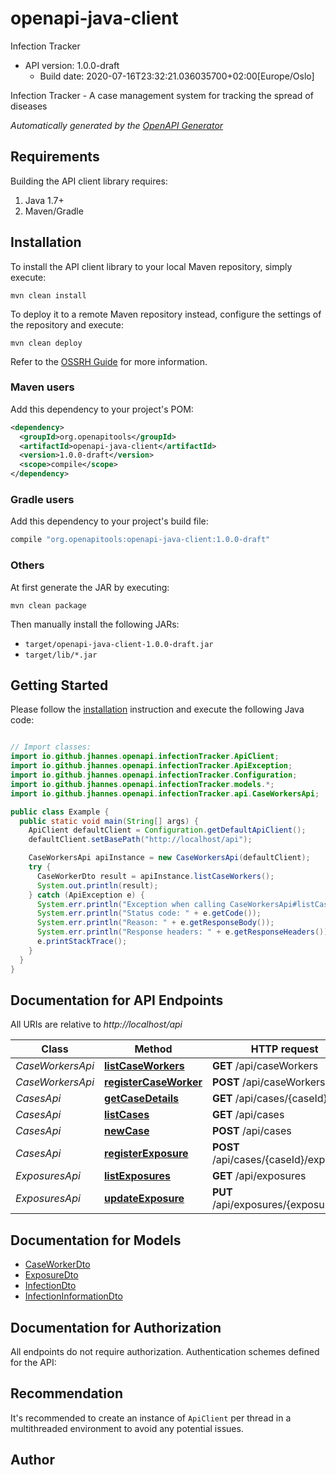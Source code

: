 # openapi-java-client

Infection Tracker
- API version: 1.0.0-draft
  - Build date: 2020-07-16T23:32:21.036035700+02:00[Europe/Oslo]

Infection Tracker - A case management system for tracking the spread of diseases


*Automatically generated by the [OpenAPI Generator](https://openapi-generator.tech)*


## Requirements

Building the API client library requires:
1. Java 1.7+
2. Maven/Gradle

## Installation

To install the API client library to your local Maven repository, simply execute:

```shell
mvn clean install
```

To deploy it to a remote Maven repository instead, configure the settings of the repository and execute:

```shell
mvn clean deploy
```

Refer to the [OSSRH Guide](http://central.sonatype.org/pages/ossrh-guide.html) for more information.

### Maven users

Add this dependency to your project's POM:

```xml
<dependency>
  <groupId>org.openapitools</groupId>
  <artifactId>openapi-java-client</artifactId>
  <version>1.0.0-draft</version>
  <scope>compile</scope>
</dependency>
```

### Gradle users

Add this dependency to your project's build file:

```groovy
compile "org.openapitools:openapi-java-client:1.0.0-draft"
```

### Others

At first generate the JAR by executing:

```shell
mvn clean package
```

Then manually install the following JARs:

* `target/openapi-java-client-1.0.0-draft.jar`
* `target/lib/*.jar`

## Getting Started

Please follow the [installation](#installation) instruction and execute the following Java code:

```java

// Import classes:
import io.github.jhannes.openapi.infectionTracker.ApiClient;
import io.github.jhannes.openapi.infectionTracker.ApiException;
import io.github.jhannes.openapi.infectionTracker.Configuration;
import io.github.jhannes.openapi.infectionTracker.models.*;
import io.github.jhannes.openapi.infectionTracker.api.CaseWorkersApi;

public class Example {
  public static void main(String[] args) {
    ApiClient defaultClient = Configuration.getDefaultApiClient();
    defaultClient.setBasePath("http://localhost/api");

    CaseWorkersApi apiInstance = new CaseWorkersApi(defaultClient);
    try {
      CaseWorkerDto result = apiInstance.listCaseWorkers();
      System.out.println(result);
    } catch (ApiException e) {
      System.err.println("Exception when calling CaseWorkersApi#listCaseWorkers");
      System.err.println("Status code: " + e.getCode());
      System.err.println("Reason: " + e.getResponseBody());
      System.err.println("Response headers: " + e.getResponseHeaders());
      e.printStackTrace();
    }
  }
}

```

## Documentation for API Endpoints

All URIs are relative to *http://localhost/api*

Class | Method | HTTP request | Description
------------ | ------------- | ------------- | -------------
*CaseWorkersApi* | [**listCaseWorkers**](docs/CaseWorkersApi.md#listCaseWorkers) | **GET** /api/caseWorkers | 
*CaseWorkersApi* | [**registerCaseWorker**](docs/CaseWorkersApi.md#registerCaseWorker) | **POST** /api/caseWorkers | 
*CasesApi* | [**getCaseDetails**](docs/CasesApi.md#getCaseDetails) | **GET** /api/cases/{caseId} | 
*CasesApi* | [**listCases**](docs/CasesApi.md#listCases) | **GET** /api/cases | 
*CasesApi* | [**newCase**](docs/CasesApi.md#newCase) | **POST** /api/cases | 
*CasesApi* | [**registerExposure**](docs/CasesApi.md#registerExposure) | **POST** /api/cases/{caseId}/exposures | 
*ExposuresApi* | [**listExposures**](docs/ExposuresApi.md#listExposures) | **GET** /api/exposures | 
*ExposuresApi* | [**updateExposure**](docs/ExposuresApi.md#updateExposure) | **PUT** /api/exposures/{exposureId} | 


## Documentation for Models

 - [CaseWorkerDto](docs/CaseWorkerDto.md)
 - [ExposureDto](docs/ExposureDto.md)
 - [InfectionDto](docs/InfectionDto.md)
 - [InfectionInformationDto](docs/InfectionInformationDto.md)


## Documentation for Authorization

All endpoints do not require authorization.
Authentication schemes defined for the API:

## Recommendation

It's recommended to create an instance of `ApiClient` per thread in a multithreaded environment to avoid any potential issues.

## Author



